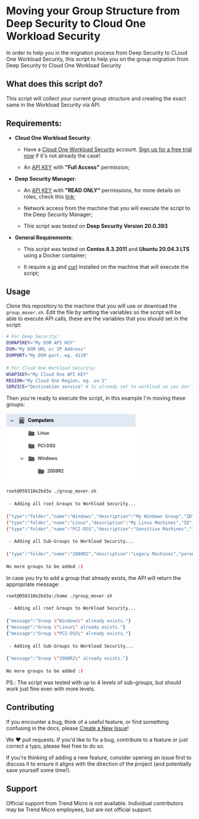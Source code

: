 # Moving your Group Structure from Deep Security to Cloud One Workload Security

In order to help you in the migration process from Deep Security to CLoud One Workload Security, this script to help you on the group migration from Deep Security to Cloud One Workload Security

## What does this script do?

This script will collect your current group structure and creating the exact same in the Workload Security via API.

## Requirements:

* **Cloud One Workload Security**:

    - Have a [Cloud One Workload Security](https://www.trendmicro.com/en_ae/business/products/hybrid-cloud/cloud-one-workload-security.html) account. [Sign up for a free trial now](https://cloudone.trendmicro.com/register) if it's not already the case!

    - An [API KEY](https://cloudone.trendmicro.com/docs/account-and-user-management/c1-api-key/#create-a-new-api-key) with **"Full Access"** permission;

* **Deep Security Manager**:

    - An [API KEY](https://help.deepsecurity.trendmicro.com/20_0/on-premise/api-key.html) with **"READ ONLY"** permissions, for more details on roles, check this [link](https://help.deepsecurity.trendmicro.com/20_0/on-premise/user-roles.html);

    - Network access from the machine that you will execute the script to the Deep Security Manager;

    - This script was tested on **Deep Security Version 20.0.393**

* **General Requirements**:

    - This script was tested on **Centos 8.3.2011** and **Ubuntu 20.04.3 LTS** using a Docker container;

    - It require a [jq](https://stedolan.github.io/jq/) and [curl](https://curl.se/) installed on the machine that will execute the script;

## Usage

Clone this repository to the machine that you will use or download the ```group_mover.sh```. Edit the file by setting the variables so the script will be able to execute API calls, these are the variables that you should set in the script:

```bash
# For Deep Security:
DSMAPIKEY="My DSM API KEY"
DSM="My DSM URL or IP Address"
DSMPORT="My DSM port, eg. 4119"

# For Cloud One Workload Security:
WSAPIKEY="My Cloud One API KEY"
REGION="My Cloud One Region, eg. us-1"
SERVICE="Destination service" # Is already set to workload so you don't need to change.
```

Then you're ready to execute the script, in this example I'm moving these groups:

![Groups](groups.png)

```bash
root@058310e2bd3a ./group_mover.sh

 - Adding all root Groups to Workload Security...

{"type":"folder","name":"Windows","description":"My Windows Group","ID":444}
{"type":"folder","name":"Linux","description":"My Linux Machines","ID":445}
{"type":"folder","name":"PCI-DSS","description":"Sensitive Machines","ID":446}

 - Adding all Sub-Groups to Workload Security...

{"type":"folder","name":"2008R2","description":"Legacy Machines","parentGroupID":444,"ID":447}

No more groups to be added :)
```

In case you try to add a group that already exists, the API will return the appropriate message:

```bash
root@058310e2bd3a:/home ./group_mover.sh

 - Adding all root Groups to Workload Security...

{"message":"Group \"Windows\" already exists."}
{"message":"Group \"Linux\" already exists."}
{"message":"Group \"PCI-DSS\" already exists."}

 - Adding all Sub-Groups to Workload Security...

{"message":"Group \"2008R2\" already exists."}

No more groups to be added :)
```

PS.: The script was tested with up to 4 levels of sub-groups, but should work just fine even with more levels.

## Contributing

If you encounter a bug, think of a useful feature, or find something confusing
in the docs, please
[Create a New Issue](https://github.com/felipecosta09/DS-to-C1WS-group-mover/issues/new)!

We :heart: pull requests. If you'd like to fix a bug, contribute to a feature or
just correct a typo, please feel free to do so.

If you're thinking of adding a new feature, consider opening an issue first to
discuss it to ensure it aligns with the direction of the project (and potentially
save yourself some time!).

## Support

Official support from Trend Micro is not available. Individual contributors may
be Trend Micro employees, but are not official support.



